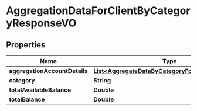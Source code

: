 
# AggregationDataForClientByCategoryResponseVO

## Properties
Name | Type | Description | Notes
------------ | ------------- | ------------- | -------------
**aggregationAccountDetails** | [**List&lt;AggregateDataByCategoryForClientFromDbVO&gt;**](AggregateDataByCategoryForClientFromDbVO.md) |  |  [optional]
**category** | **String** |  |  [optional]
**totalAvailableBalance** | **Double** |  |  [optional]
**totalBalance** | **Double** |  |  [optional]



